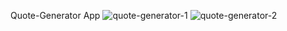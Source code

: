 Quote-Generator App
![quote-generator-1](https://github.com/EaglePremNetwork/quote-generator/assets/110186659/5aab8f87-7c26-4add-bdb1-b5438c6d1caa)
![quote-generator-2](https://github.com/EaglePremNetwork/quote-generator/assets/110186659/892cc3c6-fd8b-4992-a75f-3c9e4e0ed341)
